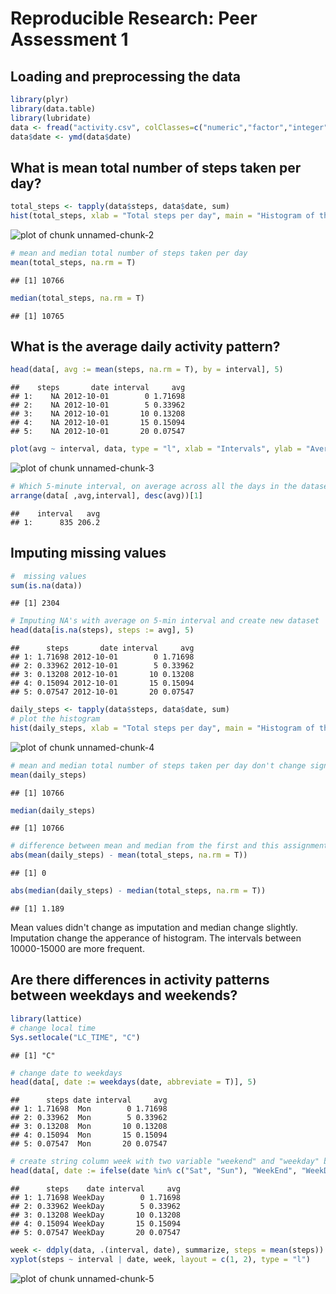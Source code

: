 
# Reproducible Research: Peer Assessment 1

## Loading and preprocessing the data

```r
library(plyr)
library(data.table)
library(lubridate)
data <- fread("activity.csv", colClasses=c("numeric","factor","integer"))
data$date <- ymd(data$date)
```
## What is mean total number of steps taken per day?

```r
total_steps <- tapply(data$steps, data$date, sum)
hist(total_steps, xlab = "Total steps per day", main = "Histogram of the total number of steps taken each day")
```

![plot of chunk unnamed-chunk-2](figure/unnamed-chunk-2.png) 

```r
# mean and median total number of steps taken per day
mean(total_steps, na.rm = T)
```

```
## [1] 10766
```

```r
median(total_steps, na.rm = T)
```

```
## [1] 10765
```
## What is the average daily activity pattern?

```r
head(data[, avg := mean(steps, na.rm = T), by = interval], 5)
```

```
##    steps       date interval     avg
## 1:    NA 2012-10-01        0 1.71698
## 2:    NA 2012-10-01        5 0.33962
## 3:    NA 2012-10-01       10 0.13208
## 4:    NA 2012-10-01       15 0.15094
## 5:    NA 2012-10-01       20 0.07547
```

```r
plot(avg ~ interval, data, type = "l", xlab = "Intervals", ylab = "Average number of steps")
```

![plot of chunk unnamed-chunk-3](figure/unnamed-chunk-3.png) 

```r
# Which 5-minute interval, on average across all the days in the dataset, contains the maximum number of steps?
arrange(data[ ,avg,interval], desc(avg))[1]
```

```
##    interval   avg
## 1:      835 206.2
```
## Imputing missing values

```r
#  missing values
sum(is.na(data))
```

```
## [1] 2304
```

```r
# Imputing NA's with average on 5-min interval and create new dataset
head(data[is.na(steps), steps := avg], 5)
```

```
##      steps       date interval     avg
## 1: 1.71698 2012-10-01        0 1.71698
## 2: 0.33962 2012-10-01        5 0.33962
## 3: 0.13208 2012-10-01       10 0.13208
## 4: 0.15094 2012-10-01       15 0.15094
## 5: 0.07547 2012-10-01       20 0.07547
```

```r
daily_steps <- tapply(data$steps, data$date, sum)
# plot the histogram
hist(daily_steps, xlab = "Total steps per day", main = "Histogram of the total number of steps per day")
```

![plot of chunk unnamed-chunk-4](figure/unnamed-chunk-4.png) 

```r
# mean and median total number of steps taken per day don't change significantly
mean(daily_steps)
```

```
## [1] 10766
```

```r
median(daily_steps)
```

```
## [1] 10766
```

```r
# difference between mean and median from the first and this assignment
abs(mean(daily_steps) - mean(total_steps, na.rm = T))
```

```
## [1] 0
```

```r
abs(median(daily_steps) - median(total_steps, na.rm = T))
```

```
## [1] 1.189
```
Mean values didn't change as imputation and median change slightly.
Imputation change the apperance of histogram. The intervals between
10000-15000 are more frequent.

## Are there differences in activity patterns between weekdays and weekends?

```r
library(lattice)
# change local time
Sys.setlocale("LC_TIME", "C")
```

```
## [1] "C"
```

```r
# change date to weekdays
head(data[, date := weekdays(date, abbreviate = T)], 5)
```

```
##      steps date interval     avg
## 1: 1.71698  Mon        0 1.71698
## 2: 0.33962  Mon        5 0.33962
## 3: 0.13208  Mon       10 0.13208
## 4: 0.15094  Mon       15 0.15094
## 5: 0.07547  Mon       20 0.07547
```

```r
# create string column week with two variable "weekend" and "weekday" by ifelse condition
head(data[, date := ifelse(date %in% c("Sat", "Sun"), "WeekEnd", "WeekDay")], 5)
```

```
##      steps    date interval     avg
## 1: 1.71698 WeekDay        0 1.71698
## 2: 0.33962 WeekDay        5 0.33962
## 3: 0.13208 WeekDay       10 0.13208
## 4: 0.15094 WeekDay       15 0.15094
## 5: 0.07547 WeekDay       20 0.07547
```

```r
week <- ddply(data, .(interval, date), summarize, steps = mean(steps))
xyplot(steps ~ interval | date, week, layout = c(1, 2), type = "l")
```

![plot of chunk unnamed-chunk-5](figure/unnamed-chunk-5.png) 
